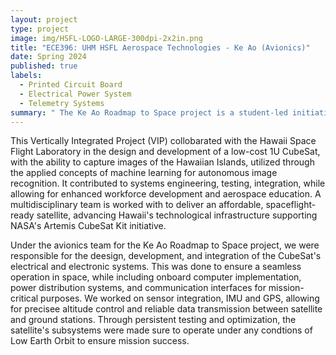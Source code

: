```yaml
---
layout: project
type: project
image: img/HSFL-LOGO-LARGE-300dpi-2x2in.png 
title: "ECE396: UHM HSFL Aerospace Technologies - Ke Ao (Avionics)"
date: Spring 2024
published: true
labels:
  - Printed Circuit Board
  - Electrical Power System
  - Telemetry Systems
summary: " The Ke Ao Roadmap to Space project is a student-led initiative to design, build, and launch a cost-effective 1U CubeSat that caputures and analyzes images of the Hawaiian Islands, providing hands-on experience in satellite design and the advancement of Hawaii's aerospace potential."
---
```

This Vertically Integrated Project (VIP) collobarated with the Hawaii Space Flight Laboratory in the design and development of a low-cost 1U CubeSat, with the ability to capture images of the Hawaiian Islands, utilized through the applied concepts of machine learning for autonomous image recognition. It contributed to systems engineering, testing, integration, while allowing for enhanced workforce development and aerospace education. A multidisciplinary team is worked with to deliver an affordable, spaceflight-ready satellite, advancing Hawaii's technological infrastructure supporting NASA's Artemis CubeSat Kit initiative. 

Under the avionics team for the Ke Ao Roadmap to Space project, we were responsible for the deesign, development, and integration of the CubeSat's electrical and electronic systems. This was done to ensure a seamless operation in space, while including onboard computer implementation, power distribution systems, and communication interfaces for mission-critical purposes. We worked on sensor integration, IMU and GPS, allowing for precisee altitude control and reliable data transmission between satellite and ground stations. Through persistent testing and optimization, the satellite's subsystems were made sure to operate under any condtions of Low Earth Orbit to ensure mission success. 

